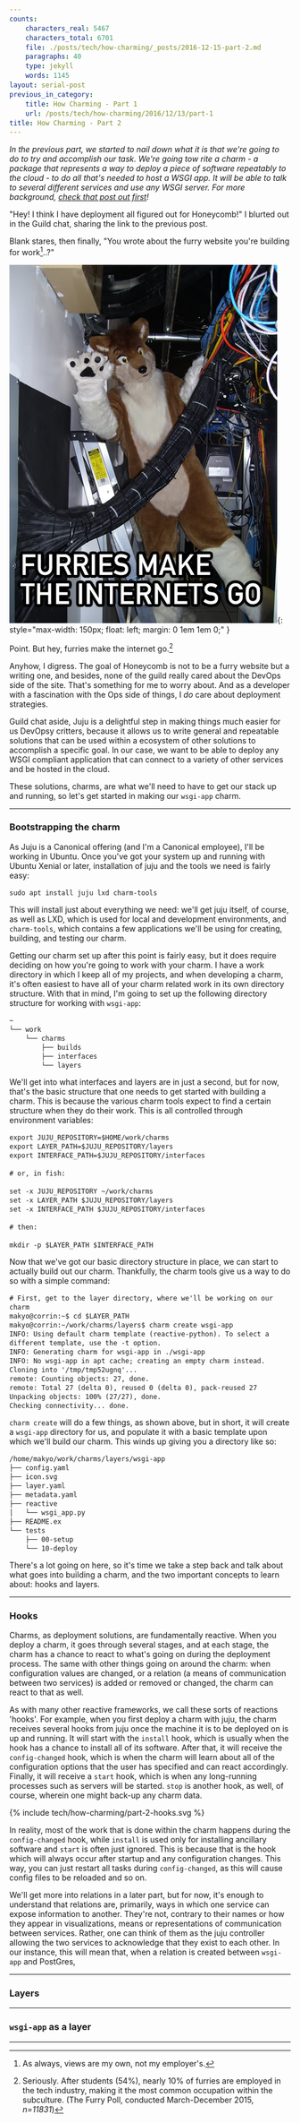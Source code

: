 ```yaml
---
counts:
    characters_real: 5467
    characters_total: 6701
    file: ./posts/tech/how-charming/_posts/2016-12-15-part-2.md
    paragraphs: 40
    type: jekyll
    words: 1145
layout: serial-post
previous_in_category:
    title: How Charming - Part 1
    url: /posts/tech/how-charming/2016/12/13/part-1
title: How Charming - Part 2
---
```


*In the previous part, we started to nail down what it is that we're going to do to try and accomplish our task. We're going tow rite a charm - a package that represents a way to deploy a piece of software repeatably to the cloud - to do all that's needed to host a WSGI app. It will be able to talk to several different services and use any WSGI server. For more background, [check that post out first](/posts/tech/how-charming/2016/12/13/part-1)!*

"Hey! I think I have deployment all figured out for Honeycomb!" I blurted out in the Guild chat, sharing the link to the previous post.

Blank stares, then finally, "You wrote about the furry website you're building for work[^disclaimer]..?"

![It's true](/assets/tech/how-charming/part-2-furries.jpg){: style="max-width: 150px; float: left; margin: 0 1em 1em 0;" }

Point. But hey, furries make the internet go.[^furries-tech]

Anyhow, I digress. The goal of Honeycomb is not to be a furry website but a writing one, and besides, none of the guild really cared about the DevOps side of the site. That's something for me to worry about.  And as a developer with a fascination with the Ops side of things, I *do* care about deployment strategies.

Guild chat aside, Juju is a delightful step in making things much easier for us DevOpsy critters, because it allows us to write general and repeatable solutions that can be used within a ecosystem of other solutions to accomplish a specific goal. In our case, we want to be able to deploy any WSGI compliant application that can connect to a variety of other services and be hosted in the cloud.

These solutions, charms, are what we'll need to have to get our stack up and running, so let's get started in making our `wsgi-app` charm.

-----

### Bootstrapping the charm

As Juju is a Canonical offering (and I'm a Canonical employee), I'll be working in Ubuntu. Once you've got your system up and running with Ubuntu Xenial or later, installation of juju and the tools we need is fairly easy:

```shell
sudo apt install juju lxd charm-tools
```

This will install just about everything we need: we'll get juju itself, of course, as well as LXD, which is used for local and development environments, and `charm-tools`, which contains a few applications we'll be using for creating, building, and testing our charm.

Getting our charm set up after this point is fairly easy, but it does require deciding on how you're going to work with your charm. I have a work directory in which I keep all of my projects, and when developing a charm, it's often easiest to have all of your charm related work in its own directory structure. With that in mind, I'm going to set up the following directory structure for working with `wsgi-app`:

```
~
└── work
    └── charms
        ├── builds
        ├── interfaces
        └── layers
```

We'll get into what interfaces and layers are in just a second, but for now, that's the basic structure that one needs to get started with building a charm. This is because the various charm tools expect to find a certain structure when they do their work.  This is all controlled through environment variables:

```shell
export JUJU_REPOSITORY=$HOME/work/charms
export LAYER_PATH=$JUJU_REPOSITORY/layers
export INTERFACE_PATH=$JUJU_REPOSITORY/interfaces

# or, in fish:

set -x JUJU_REPOSITORY ~/work/charms
set -x LAYER_PATH $JUJU_REPOSITORY/layers
set -x INTERFACE_PATH $JUJU_REPOSITORY/interfaces

# then:

mkdir -p $LAYER_PATH $INTERFACE_PATH
```

Now that we've got our basic directory structure in place, we can start to actually build out our charm. Thankfully, the charm tools give us a way to do so with a simple command:

```shell
# First, get to the layer directory, where we'll be working on our charm
makyo@corrin:~$ cd $LAYER_PATH
makyo@corrin:~/work/charms/layers$ charm create wsgi-app
INFO: Using default charm template (reactive-python). To select a different template, use the -t option.
INFO: Generating charm for wsgi-app in ./wsgi-app
INFO: No wsgi-app in apt cache; creating an empty charm instead.
Cloning into '/tmp/tmp52ugnq'...
remote: Counting objects: 27, done.
remote: Total 27 (delta 0), reused 0 (delta 0), pack-reused 27
Unpacking objects: 100% (27/27), done.
Checking connectivity... done.
```

`charm create` will do a few things, as shown above, but in short, it will create a `wsgi-app` directory for us, and populate it with a basic template upon which we'll build our charm.  This winds up giving you a directory like so:

```
/home/makyo/work/charms/layers/wsgi-app
├── config.yaml
├── icon.svg
├── layer.yaml
├── metadata.yaml
├── reactive
│   └── wsgi_app.py
├── README.ex
└── tests
    ├── 00-setup
    └── 10-deploy
```

There's a lot going on here, so it's time we take a step back and talk about what goes into building a charm, and the two important concepts to learn about: hooks and layers.

-----

### Hooks

Charms, as deployment solutions, are fundamentally reactive. When you deploy a charm, it goes through several stages, and at each stage, the charm has a chance to react to what's going on during the deployment process. The same with other things going on around the charm: when configuration values are changed, or a relation (a means of communication between two services) is added or removed or changed, the charm can react to that as well.

As with many other reactive frameworks, we call these sorts of reactions 'hooks'. For example, when you first deploy a charm with juju, the charm receives several hooks from juju once the machine it is to be deployed on is up and running. It will start with the `install` hook, which is usually when the hook has a chance to install all of its software. After that, it will receive the `config-changed` hook, which is when the charm will learn about all of the configuration options that the user has specified and can react accordingly. Finally, it will receive a `start` hook, which is when any long-running processes such as servers will be started. `stop` is another hook, as well, of course, wherein one might back-up any charm data.

{% include tech/how-charming/part-2-hooks.svg %}

In reality, most of the work that is done within the charm happens during the `config-changed` hook, while `install` is used only for installing ancillary software and `start` is often just ignored. This is because that is the hook which will always occur after startup and any configuration changes. This way, you can just restart all tasks during `config-changed`, as this will cause config files to be reloaded and so on.

We'll get more into relations in a later part, but for now, it's enough to understand that relations are, primarily, ways in which one service can expose information to another. They're not, contrary to their names or how they appear in visualizations, means or representations of communication between services. Rather, one can think of them as the juju controller allowing the two services to acknowledge that they exist to each other. In our instance, this will mean that, when a relation is created between `wsgi-app` and PostGres,

-----

### Layers

-----

### `wsgi-app` as a layer

-----

[^disclaimer]: As always, views are my own, not my employer's.

[^furries-tech]: Seriously. After students (54%), nearly 10% of furries are employed in the tech industry, making it the most common occupation within the subculture. (The Furry Poll, conducted March-December 2015, *n=11831*)
